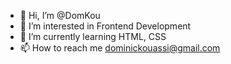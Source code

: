 - 👋 Hi, I’m @DomKou
- 👀 I’m interested in Frontend Development
- 🌱 I’m currently learning HTML, CSS
- 📫 How to reach me dominickouassi@gmail.com 

